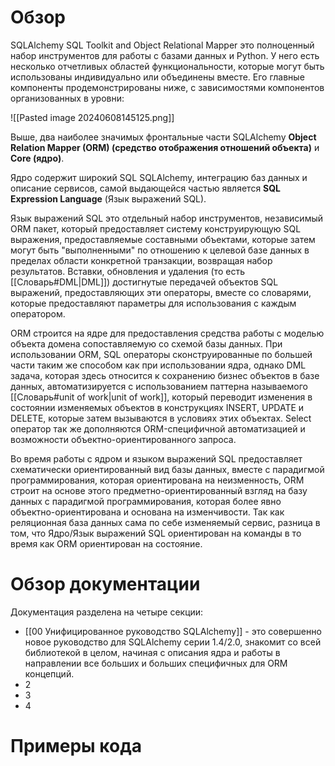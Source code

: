 # Обзор

SQLAlchemy SQL Toolkit and Object Relational Mapper это полноценный набор инструментов для работы с базами данных и Python. У него есть несколько отчетливых областей функциональности, которые могут быть использованы индивидуально или объединены вместе. Его главные компоненты продемонстрированы ниже, с зависимостями компонентов организованных в уровни:

![[Pasted image 20240608145125.png]]

Выше, два наиболее значимых фронтальные части SQLAlchemy **Object Relation Mapper (ORM) (средство отображения отношений объекта)** и **Core (ядро)**.

Ядро содержит широкий SQL SQLAlchemy, интеграцию баз данных и описание сервисов, самой выдающейся частью является  **SQL Expression Language** (Язык выражений SQL).

Язык выражений SQL это отдельный набор инструментов, независимый ORM пакет, который предоставляет систему конструирующую SQL выражения, предоставляемые составными объектами, которые затем могут быть "выполненными"  по отношению к целевой базе данных в пределах области конкретной транзакции,  возвращая набор результатов. Вставки, обновления и удаления (то есть [[Словарь#DML|DML]]) достигнутые передачей объектов SQL выражений, предоставляющих эти операторы, вместе со словарями, которые предоставляют параметры для использования с каждым оператором.

ORM строится на ядре для предоставления средства работы с моделью объекта домена сопоставляемую со схемой базы данных. При использовании ORM, SQL операторы сконструированные по большей части таким же способом как при использовании ядра, однако DML задача, которая здесь относится к сохранению бизнес объектов в базе данных, автоматизируется с  использованием паттерна называемого [[Словарь#unit of work|unit of work]], который переводит изменения в состоянии изменяемых объектов в конструкциях INSERT, UPDATE и DELETE, которые затем вызываются в условиях этих объектах. Select оператор так же дополняются ORM-специфичной автоматизацией и возможности объектно-ориентированного запроса.

Во время работы с ядром и языком выражений SQL предоставляет схематически ориентированный вид базы данных, вместе с парадигмой программирования, которая ориентирована на неизменность, ORM строит на основе этого предметно-ориентированный взгляд на базу данных с парадигмой программирования, которая более явно объектно-ориентирована и основана на изменчивости. Так как реляционная база данных сама по себе изменяемый сервис, разница в том, что Ядро/Язык выражений SQL ориентирован на команды в то время как ORM ориентирован на состояние.
# Обзор документации

Документация разделена на четыре секции:
- [[00 Унифицированное руководство SQLAlchemy]]  - это совершенно новое руководство для SQLAlchemy серии 1.4/2.0, знакомит со всей библиотекой в целом, начиная с описания ядра и работы в направлении все больших и больших специфичных для ORM концепций. 
- 2
- 3
- 4

# Примеры кода
